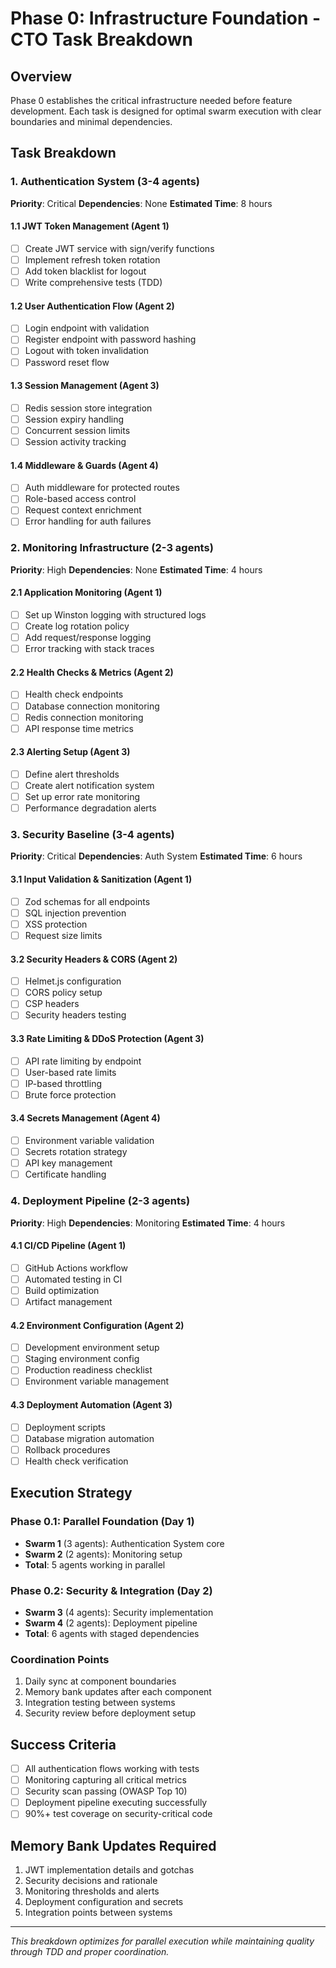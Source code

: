 # Phase 0: Infrastructure Foundation - CTO Task Breakdown

## Overview
Phase 0 establishes the critical infrastructure needed before feature development. Each task is designed for optimal swarm execution with clear boundaries and minimal dependencies.

## Task Breakdown

### 1. Authentication System (3-4 agents)
**Priority**: Critical
**Dependencies**: None
**Estimated Time**: 8 hours

#### 1.1 JWT Token Management (Agent 1)
- [ ] Create JWT service with sign/verify functions
- [ ] Implement refresh token rotation
- [ ] Add token blacklist for logout
- [ ] Write comprehensive tests (TDD)

#### 1.2 User Authentication Flow (Agent 2)
- [ ] Login endpoint with validation
- [ ] Register endpoint with password hashing
- [ ] Logout with token invalidation
- [ ] Password reset flow

#### 1.3 Session Management (Agent 3)
- [ ] Redis session store integration
- [ ] Session expiry handling
- [ ] Concurrent session limits
- [ ] Session activity tracking

#### 1.4 Middleware & Guards (Agent 4)
- [ ] Auth middleware for protected routes
- [ ] Role-based access control
- [ ] Request context enrichment
- [ ] Error handling for auth failures

### 2. Monitoring Infrastructure (2-3 agents)
**Priority**: High
**Dependencies**: None
**Estimated Time**: 4 hours

#### 2.1 Application Monitoring (Agent 1)
- [ ] Set up Winston logging with structured logs
- [ ] Create log rotation policy
- [ ] Add request/response logging
- [ ] Error tracking with stack traces

#### 2.2 Health Checks & Metrics (Agent 2)
- [ ] Health check endpoints
- [ ] Database connection monitoring
- [ ] Redis connection monitoring
- [ ] API response time metrics

#### 2.3 Alerting Setup (Agent 3)
- [ ] Define alert thresholds
- [ ] Create alert notification system
- [ ] Set up error rate monitoring
- [ ] Performance degradation alerts

### 3. Security Baseline (3-4 agents)
**Priority**: Critical
**Dependencies**: Auth System
**Estimated Time**: 6 hours

#### 3.1 Input Validation & Sanitization (Agent 1)
- [ ] Zod schemas for all endpoints
- [ ] SQL injection prevention
- [ ] XSS protection
- [ ] Request size limits

#### 3.2 Security Headers & CORS (Agent 2)
- [ ] Helmet.js configuration
- [ ] CORS policy setup
- [ ] CSP headers
- [ ] Security headers testing

#### 3.3 Rate Limiting & DDoS Protection (Agent 3)
- [ ] API rate limiting by endpoint
- [ ] User-based rate limits
- [ ] IP-based throttling
- [ ] Brute force protection

#### 3.4 Secrets Management (Agent 4)
- [ ] Environment variable validation
- [ ] Secrets rotation strategy
- [ ] API key management
- [ ] Certificate handling

### 4. Deployment Pipeline (2-3 agents)
**Priority**: High
**Dependencies**: Monitoring
**Estimated Time**: 4 hours

#### 4.1 CI/CD Pipeline (Agent 1)
- [ ] GitHub Actions workflow
- [ ] Automated testing in CI
- [ ] Build optimization
- [ ] Artifact management

#### 4.2 Environment Configuration (Agent 2)
- [ ] Development environment setup
- [ ] Staging environment config
- [ ] Production readiness checklist
- [ ] Environment variable management

#### 4.3 Deployment Automation (Agent 3)
- [ ] Deployment scripts
- [ ] Database migration automation
- [ ] Rollback procedures
- [ ] Health check verification

## Execution Strategy

### Phase 0.1: Parallel Foundation (Day 1)
- **Swarm 1** (3 agents): Authentication System core
- **Swarm 2** (2 agents): Monitoring setup
- **Total**: 5 agents working in parallel

### Phase 0.2: Security & Integration (Day 2)
- **Swarm 3** (4 agents): Security implementation
- **Swarm 4** (2 agents): Deployment pipeline
- **Total**: 6 agents with staged dependencies

### Coordination Points
1. Daily sync at component boundaries
2. Memory bank updates after each component
3. Integration testing between systems
4. Security review before deployment setup

## Success Criteria
- [ ] All authentication flows working with tests
- [ ] Monitoring capturing all critical metrics
- [ ] Security scan passing (OWASP Top 10)
- [ ] Deployment pipeline executing successfully
- [ ] 90%+ test coverage on security-critical code

## Memory Bank Updates Required
1. JWT implementation details and gotchas
2. Security decisions and rationale
3. Monitoring thresholds and alerts
4. Deployment configuration and secrets
5. Integration points between systems

---
*This breakdown optimizes for parallel execution while maintaining quality through TDD and proper coordination.*